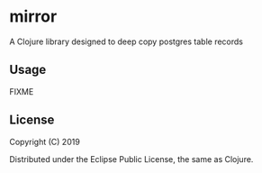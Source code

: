 # mirror

A Clojure library designed to deep copy postgres table records

## Usage

FIXME

## License
Copyright (C) 2019

Distributed under the Eclipse Public License, the same as Clojure.
